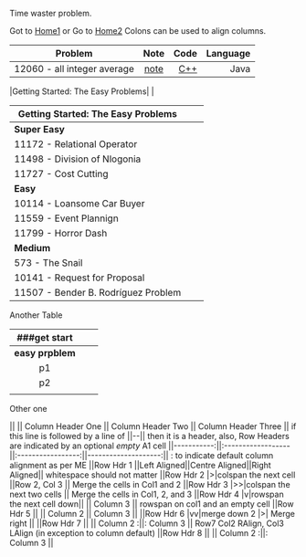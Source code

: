 Time waster problem.

Got to [Home1](https://klmahmood.github.io/hello-world/)
or Go to [Home2](../index.md)
Colons can be used to align columns.

| Problem        |   Note         | Code  | Language |
| ------------- |:-------------:| -----:|-----:|
| 12060 - all integer average| [note](../src/chapter1/chapter2/12060.md)   |[C++](../src/chapter1/chapter2/12060_all_integer_average.cpp)  | Java |



|Getting Started: The Easy Problems| |




|  Getting Started: The Easy Problems |   |   |
|-|-|-|
|**Super Easy**   |   |   |
|  11172 - Relational Operator  |   |   |
| 11498 - Division of Nlogonia  |   |   |
|  11727 - Cost Cutting  |   |   |
| **Easy**   |
|  10114 - Loansome Car Buyer  |   |   |
|  11559 - Event Plannign  |   |   |
|  11799 - Horror Dash  |   |   |
| **Medium**  |   |   |
|  573 - The Snail  |   |   |
|  10141 - Request for Proposal  |   |   |
|  11507 - Bender B. Rodríguez Problem  |   |   |



Another Table

|  ###get start |   |   |
|:-:|:-:|:-:|
|**easy prpblem**    |
|   p1|   |   |
|   p2|   |   |
|   |   |   |

Other one

||            || Column Header One || Column Header Two || Column Header Three || if this line is followed by a line of ||--|| then it is a header, also, Row Headers are indicated by an optional *empty* A1 cell
||-----------:||:------------------||:-----------------:||--------------------:|| : to indicate default column alignment as per ME
||Row Hdr 1   ||Left Aligned||Centre Aligned||Right Aligned|| whitespace should not matter
||Row Hdr 2   |>|colspan the next cell                  ||Row 2, Col 3         || Merge the cells in Col1 and 2
||Row Hdr 3   |>>|colspan the next two cells                                   || Merge the cells in Col1, 2, and 3
||Row Hdr 4   |v|rowspan the next cell down||           || Column 3            || rowspan on col1 and an empty cell
||Row Hdr 5   ||                   || Column 2          || Column 3            ||
||Row Hdr 6   |vv|merge down 2     |>| Merge right                             ||
||Row Hdr 7   ||                   || Column 2         :||: Column 3           || Row7 Col2 RAlign, Col3 LAlign (in exception to column default)
||Row Hdr 8   ||                   || Column 2         :||: Column 3           ||


<!--
Notes for Me:
Formatted.
Cross-platform
Tested.
-->
    
